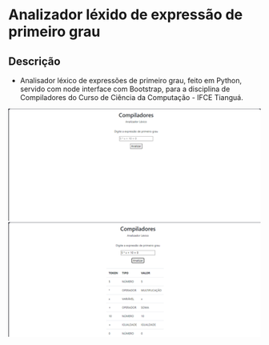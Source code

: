 # Analizador léxido de expressão de primeiro grau

## Descrição
- Analisador léxico de expressões de primeiro grau, feito em Python, servido com node interface com Bootstrap, para a disciplina de Compiladores do Curso de Ciência da Computação - IFCE Tianguá.

![Screenshot1](./images/img1.png)
![Screenshot2](./images/img2.png)
